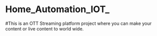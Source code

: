 # Home_Automation_IOT_
#This is an OTT Streaming platform project where you can make your content or live content to world wide.
